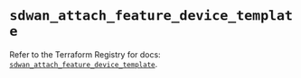# `sdwan_attach_feature_device_template`

Refer to the Terraform Registry for docs: [`sdwan_attach_feature_device_template`](https://registry.terraform.io/providers/ciscodevnet/sdwan/0.8.0/docs/resources/attach_feature_device_template).

